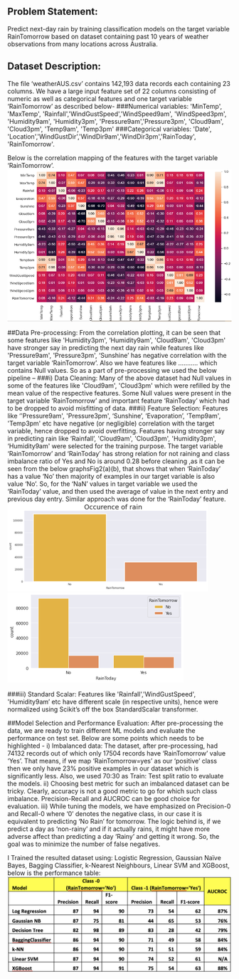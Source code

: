## Problem Statement:
Predict next-day rain by training classification models on the target variable RainTomorrow based on dataset containing past 10 years of weather observations from many locations across Australia.
## Dataset Description:
The file ‘weatherAUS.csv’ contains 142,193 data records each containing 23 columns. We have a large input feature set of 22 columns consisting of numeric as well as categorical features and one target variable ‘RainTomorrow’ as described below-
###Numerical variables:
'MinTemp', 'MaxTemp', 'Rainfall','WindGustSpeed','WindSpeed9am', 'WindSpeed3pm', 'Humidity9am', 'Humidity3pm', 'Pressure9am','Pressure3pm', 'Cloud9am', 'Cloud3pm', 'Temp9am', 'Temp3pm'
###Categorical variables:
'Date', 'Location','WindGustDir','WindDir9am','WindDir3pm','RainToday', 'RainTomorrow'.

Below is the correlation mapping of the features with the target variable ‘RainTomorrow’.
![alt text](https://github.com/KoushikGrandhi/Machine-Learning-Projects/blob/master/Rain_Prediction_Austrailia/resources/Picture1.png "Logo Title Text 1")

##Data Pre-processing: 
From the correlation plotting, it can be seen that some features like 'Humidity3pm', ‘Humidity9am', 'Cloud9am', 'Cloud3pm' have stronger say in predicting the next day rain while features like 'Pressure9am', 'Pressure3pm', ‘Sunshine’ has negative correlation with the target variable ‘RainTomorrow’. Also we have features like ………..  which contains Null values. So as a part of pre-processing we used the below pipeline –
###i) Data Cleaning: 
Many of the above dataset had Null values in some of the features like 'Cloud9am', 'Cloud3pm' which were refilled by the mean value of the respective features. Some Null values were present in the target variable ‘RainTomorrow’ and important feature ‘RainToday’ which had to be dropped to avoid misfitting of data.
###ii) Feature Selection: 
Features like ‘'Pressure9am', 'Pressure3pm', ‘Sunshine’, ‘Evaporation’, 'Temp9am', 'Temp3pm' etc have negative (or negligible) correlation with the target variable, hence dropped to avoid overfitting. Features having stronger say in predicting rain like ‘Rainfall’, 'Cloud9am', 'Cloud3pm', 'Humidity3pm', ‘Humidity9am' were selected for the training purpose.
The target variable ‘RainTomorrow’ and ‘RainToday’ has strong relation for not raining and class imbalance ratio of Yes and No is around 0.28 before cleaning ,as it can be seen from the below graphsFig2(a)(b), that shows that when ‘RainToday’ has a value ‘No’ then majority of examples in our target variable is also value ‘No’. So, for the ‘NaN’ values in target variable we used the ‘RainToday’ value, and then used the average of value in the next entry and previous day entry. Similar approach was done for the ‘RainToday’ feature.
![alt text](https://github.com/KoushikGrandhi/Machine-Learning-Projects/blob/master/Rain_Prediction_Austrailia/resources/Picture2.png "Logo Title Text 1")
![alt text](https://github.com/KoushikGrandhi/Machine-Learning-Projects/blob/master/Rain_Prediction_Austrailia/resources/Picture3.png "Logo Title Text 1")

###iii) Standard Scalar: Features like 'Rainfall','WindGustSpeed', 'Humidity9am’ etc have different scale (in respective units), hence were normalized using Scikit’s off the box StandardScalar transformer.

##Model Selection and Performance Evaluation:
After pre-processing the data, we are ready to train different ML models and evaluate the performance on test set. Below are some points which needs to be highlighted -
i) Imbalanced data: The dataset, after pre-processing, had 74132 records out of which only 17504 records have ‘RainTomorrow’ value ‘Yes’. That means, if we map ‘RainTomorrow=yes’ as our  ‘positive’ class then we only have 23% positive examples in our dataset which is significantly less. Also, we used 70:30 as Train: Test split ratio to evaluate the models.
ii) Choosing best metric for such an imbalanced dataset can be tricky. Clearly, accuracy is not a good metric to go for which such class imbalance. Precision-Recall and AUCROC can be good choice for evaluation.
iii) While tuning the models, we have emphasized on Precision-0 and Recall-0 where ‘0’ denotes the negative class, in our case it is equivalent to predicting ‘No Rain’ for tomorrow. The logic behind is, if we predict a day as ‘non-rainy’ and if it actually rains, it might have more adverse affect than predicting a day ‘Rainy’ and getting it wrong. So, the goal was to minimize the number of false negatives.

I Trained the resulted dataset using: Logistic Regression, Gaussian Naïve Bayes, Bagging Classifier, k-Nearest Neighbours, Linear SVM and XGBoost, below is the 
performance table: 
![alt text](https://github.com/KoushikGrandhi/Machine-Learning-Projects/blob/master/Rain_Prediction_Austrailia/resources/Picture10.png "Logo Title Text 1")
